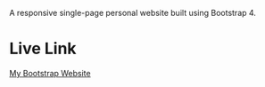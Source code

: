 A responsive single-page personal website built using Bootstrap 4.

# Live Link

<a href="http://www.amruiz.com/Bootstrap-Project-TechLabs/">My Bootstrap Website</a>